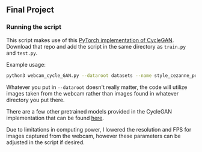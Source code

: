 ## Final Project

### Running the script
This script makes use of this [PyTorch implementation of CycleGAN](https://github.com/junyanz/pytorch-CycleGAN-and-pix2pix). Download that repo and add the script in the same directory as `train.py` and `test.py`.

Example usage: 
```bash
python3 webcam_cycle_GAN.py --dataroot datasets --name style_cezanne_pretrained --model test --no_dropout --gpu_ids -1 --preprocess none
```
Whatever you put in `--dataroot` doesn't really matter, the code will utilize images taken from the webcam rather than images found in whatever directory you put there. 

There are a few other pretrained models provided in the CycleGAN implementation that can be found [here](https://github.com/junyanz/pytorch-CycleGAN-and-pix2pix/blob/master/scripts/download_cyclegan_model.sh#L3).

Due to limitations in computing power, I lowered the resolution and FPS for images captured from the webcam, however these parameters can be adjusted in the script if desired.